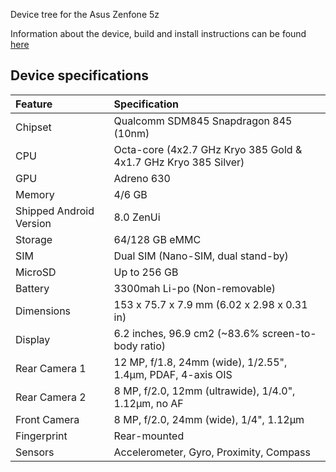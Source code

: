 Device tree for the Asus Zenfone 5z

Information about the device, build and install instructions can be found [here](http://wiki.lineageos.org/devices/Z01R/)

## Device specifications

| Feature                 | Specification                                                   |
| :---------------------- | :---------------------------------------------------------------|
| Chipset                 | Qualcomm SDM845 Snapdragon 845 (10nm)                           |
| CPU                     | Octa-core (4x2.7 GHz Kryo 385 Gold & 4x1.7 GHz Kryo 385 Silver) |
| GPU                     | Adreno 630                                                      |
| Memory                  | 4/6 GB                                                          |
| Shipped Android Version | 8.0 ZenUi                                                       |
| Storage                 | 64/128 GB eMMC                                                  |
| SIM                     | Dual SIM (Nano-SIM, dual stand-by)                              |
| MicroSD                 | Up to 256 GB                                                    |
| Battery                 | 3300mah Li-po (Non-removable)                                   |
| Dimensions              | 153 x 75.7 x 7.9 mm (6.02 x 2.98 x 0.31 in)                     |
| Display                 | 6.2 inches, 96.9 cm2 (~83.6% screen-to-body ratio)              |
| Rear Camera 1           | 12 MP, f/1.8, 24mm (wide), 1/2.55", 1.4µm, PDAF, 4-axis OIS     |
| Rear Camera 2           | 8 MP, f/2.0, 12mm (ultrawide), 1/4.0", 1.12µm, no AF            |
| Front Camera            | 8 MP, f/2.0, 24mm (wide), 1/4", 1.12µm                          |
| Fingerprint             | Rear-mounted                                                    |
| Sensors                 | Accelerometer, Gyro, Proximity, Compass                         |
